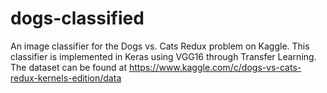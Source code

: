 # dogs-classified
An image classifier for the Dogs vs. Cats Redux problem on Kaggle.
This classifier is implemented in Keras using VGG16 through Transfer Learning.
The dataset can be found at https://www.kaggle.com/c/dogs-vs-cats-redux-kernels-edition/data 
